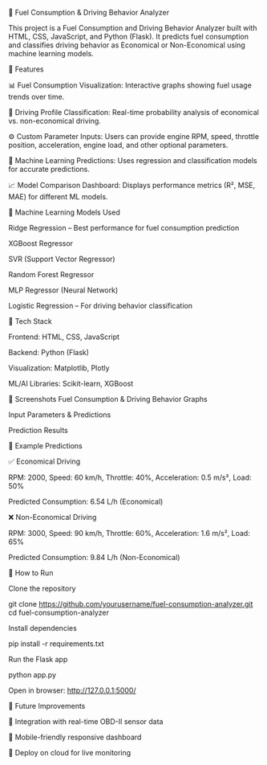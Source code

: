 🚗 Fuel Consumption & Driving Behavior Analyzer

This project is a Fuel Consumption and Driving Behavior Analyzer built with HTML, CSS, JavaScript, and Python (Flask).
It predicts fuel consumption and classifies driving behavior as Economical or Non-Economical using machine learning models.

🔹 Features

📊 Fuel Consumption Visualization: Interactive graphs showing fuel usage trends over time.

🚦 Driving Profile Classification: Real-time probability analysis of economical vs. non-economical driving.

⚙️ Custom Parameter Inputs: Users can provide engine RPM, speed, throttle position, acceleration, engine load, and other optional parameters.

🤖 Machine Learning Predictions: Uses regression and classification models for accurate predictions.

📈 Model Comparison Dashboard: Displays performance metrics (R², MSE, MAE) for different ML models.

🔹 Machine Learning Models Used

Ridge Regression – Best performance for fuel consumption prediction

XGBoost Regressor

SVR (Support Vector Regressor)

Random Forest Regressor

MLP Regressor (Neural Network)

Logistic Regression – For driving behavior classification

🔹 Tech Stack

Frontend: HTML, CSS, JavaScript

Backend: Python (Flask)

Visualization: Matplotlib, Plotly

ML/AI Libraries: Scikit-learn, XGBoost

🔹 Screenshots
Fuel Consumption & Driving Behavior Graphs




Input Parameters & Predictions




Prediction Results




🔹 Example Predictions

✅ Economical Driving

RPM: 2000, Speed: 60 km/h, Throttle: 40%, Acceleration: 0.5 m/s², Load: 50%

Predicted Consumption: 6.54 L/h (Economical)

❌ Non-Economical Driving

RPM: 3000, Speed: 90 km/h, Throttle: 60%, Acceleration: 1.6 m/s², Load: 65%

Predicted Consumption: 9.84 L/h (Non-Economical)

🔹 How to Run

Clone the repository

git clone https://github.com/yourusername/fuel-consumption-analyzer.git
cd fuel-consumption-analyzer


Install dependencies

pip install -r requirements.txt


Run the Flask app

python app.py


Open in browser: http://127.0.0.1:5000/

🔹 Future Improvements

🔧 Integration with real-time OBD-II sensor data

📱 Mobile-friendly responsive dashboard

🚀 Deploy on cloud for live monitoring
